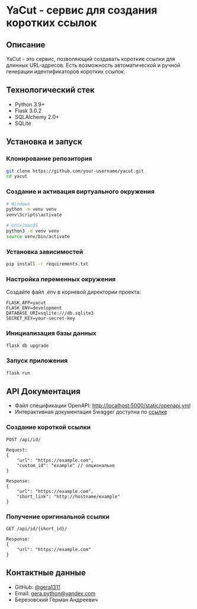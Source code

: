 # YaCut - сервис для создания коротких ссылок

## Описание
YaCut - это сервис, позволяющий создавать короткие ссылки для длинных URL-адресов. Есть возможность автоматической и ручной генерации идентификаторов коротких ссылок.

## Технологический стек
- Python 3.9+
- Flask 3.0.2
- SQLAlchemy 2.0+
- SQLite

## Установка и запуск

### Клонирование репозитория
```bash
git clone https://github.com/your-username/yacut.git
cd yacut
```

### Создание и активация виртуального окружения
```bash
# Windows
python -m venv venv
venv\Scripts\activate

# Unix/macOS
python3 -m venv venv
source venv/bin/activate
```

### Установка зависимостей
```bash
pip install -r requirements.txt
```

### Настройка переменных окружения
Создайте файл .env в корневой директории проекта:
```
FLASK_APP=yacut
FLASK_ENV=development
DATABASE_URI=sqlite:///db.sqlite3
SECRET_KEY=your-secret-key
```

### Инициализация базы данных
```bash
flask db upgrade
```

### Запуск приложения
```bash
flask run
```

## API Документация
- Файл спецификации OpenAPI: [http://localhost:5000/static/openapi.yml](http://localhost:5000/static/openapi.yml)
- Интерактивная документация Swagger доступна по [ссылке](http://localhost:5000/docs)

### Создание короткой ссылки
```http
POST /api/id/

Request:
{
    "url": "https://example.com",
    "custom_id": "example" // опционально
}

Response:
{
    "url": "https://example.com",
    "short_link": "http://hostname/example"
}
```

### Получение оригинальной ссылки
```http
GET /api/id/{short_id}/

Response:
{
    "url": "https://example.com"
}
```

## Контактные данные
- GitHub: [@gera1311](https://github.com/gera1311/yacut)
- Email: [gera.python@yandex.com](mailto:gera.python@yandex.com)
- Березовский Герман Андреевич
